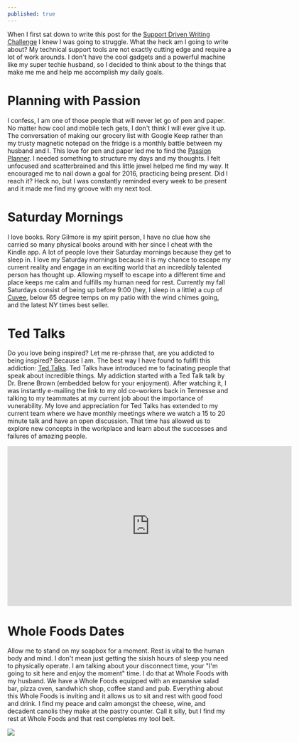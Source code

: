 ```yaml
---
published: true
---
```



When I first sat down to write this post for the [Support Driven Writing Challenge](https://supportdriven.com/2016/10/21/stretch-your-typing-fingers-support-driven-6-week-writing-challenge/) I knew I was going to struggle. What the heck am I going to write about? My technical support tools are not exactly cutting edge and require a lot of work arounds. I don't have the cool gadgets and a powerful machine like my super techie husband, so I decided to think about to the things that make me me and help me accomplish my daily goals. 

# Planning with Passion
I confess, I am one of those people that will never let go of pen and paper. No matter how cool and mobile tech gets, I don't think I will ever give it up. The conversation of making our grocery list with Google Keep rather than my trusty magnetic notepad on the fridge is a monthly battle between my husband and I. This love for pen and paper led me to find the [Passion Planner](http://www.passionplanner.com/). I needed something to structure my days and my thoughts. I felt unfocused and scatterbrained and this little jewel helped me find my way. It encouraged me to nail down a goal for 2016, practicing being present. Did I reach it? Heck no, but I was constantly reminded every week to be present and it made me find my groove with my next tool. 

# Saturday Mornings
I love books. Rory Gilmore is my spirit person, I have no clue how she carried so many physical books around with her since I cheat with the Kindle app. A lot of people love their Saturday mornings because they get to sleep in. I love my Saturday mornings because it is my chance to escape my current reality and engage in an exciting world that an incredibly talented person has thought up. Allowing myself to escape into a different time and place keeps me calm and fulfills my human need for rest.  Currently my fall Saturdays consist of being up before 9:00 (hey, I sleep in a little) a cup of [Cuvee](http://www.cuveecoffee.com/), below 65 degree temps on my patio with the wind chimes going, and the latest NY times best seller. 

# Ted Talks
Do you love being inspired? Let me re-phrase that, are you addicted to being inspired? Because I am. The best way I have found to fulifll this addiction: [Ted Talks](https://www.ted.com/talks). Ted Talks have introduced me to facinating people that speak about incredible things. My addiction started with a Ted Talk talk by Dr. Brene Brown (embedded below for your enjoyment). After watching it, I was instantly e-mailing the link to my old co-workers back in Tennesse and talking to my teammates at my current job about the importance of vunerability. My love and appreciation for Ted Talks has extended to my current team where we have monthly meetings where we watch a 15 to 20 minute talk and have an open discussion. That time has allowed us to explore new concepts in the workplace and learn about the successes and failures of amazing people. 

<iframe src="https://embed.ted.com/talks/brene_brown_on_vulnerability" width="640" height="360" frameborder="0" scrolling="no" webkitAllowFullScreen mozallowfullscreen allowFullScreen></iframe>

# Whole Foods Dates
Allow me to stand on my soapbox for a moment. Rest is vital to the human body and mind. I don't mean just getting the sixish hours of sleep you need to physically operate. I am talking about your disconnect time, your "I'm going to sit here and enjoy the moment" time. I do that at Whole Foods with my husband. We have a Whole Foods equipped with an expansive salad bar, pizza oven, sandwhich shop, coffee stand and pub. Everything about this Whole Foods is inviting and it allows us to sit and rest with good food and drink. I find my peace and calm amongst the cheese, wine, and decadent canolis they make at the pastry counter. Call it silly, but I find my rest at Whole Foods and that rest completes my tool belt. 

![](WholeFoodsCanoli.png)



